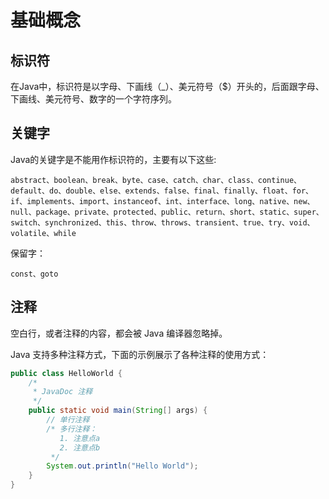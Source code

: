 # 基础概念

## 标识符

在Java中，标识符是以字母、下画线（_）、美元符号（$）开头的，后面跟字母、下画线、美元符号、数字的一个字符序列。

## 关键字

Java的关键字是不能用作标识符的，主要有以下这些:

```
abstract、boolean、break、byte、case、catch、char、class、continue、default、do、double、else、extends、false、final、finally、float、for、if、implements、import、instanceof、int、interface、long、native、new、null、package、private、protected、public、return、short、static、super、switch、synchronized、this、throw、throws、transient、true、try、void、volatile、while
```

保留字：

```
const、goto
```

## 注释

空白行，或者注释的内容，都会被 Java 编译器忽略掉。

Java 支持多种注释方式，下面的示例展示了各种注释的使用方式：

```java
public class HelloWorld {
    /*
     * JavaDoc 注释
     */
    public static void main(String[] args) {
        // 单行注释
        /* 多行注释：
           1. 注意点a
           2. 注意点b
         */
        System.out.println("Hello World");
    }
}
```
